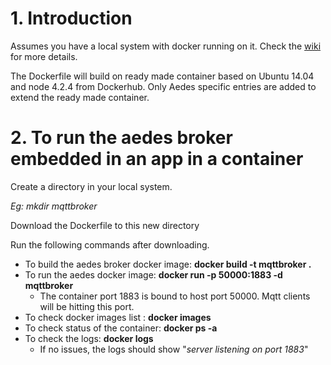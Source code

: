 # 1. Introduction
Assumes you have a local system with docker running on it. Check the [wiki](https://github.com/PacRT/GeneralDocsAndLinks) for more details.

The Dockerfile will build on ready made container based on Ubuntu 14.04 and node 4.2.4 from Dockerhub. Only Aedes specific entries are added to extend the ready made container.

# 2. To run the aedes broker embedded in an app in a container

Create a directory in your local system.

_Eg: mkdir mqttbroker_

Download the Dockerfile to this new directory

Run the following commands after downloading.

- To build the aedes broker docker image: **docker build -t mqttbroker .**
- To run the aedes docker image: **docker run -p 50000:1883 -d mqttbroker**
    - The container port 1883 is bound to host port 50000. Mqtt clients will be hitting this port.  
- To check docker images list : **docker images**
- To check status of the container: **docker ps -a**
- To check the logs: **docker logs**
    - If no issues, the logs should show "_server listening on port 1883_"
